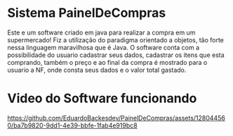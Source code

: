 # Sistema PainelDeCompras
Este e um software criado em java para realizar a compra em um supermercado!
Fiz a utilização do paradigma orientado a objetos, tão forte nessa linguagem maravilhosa que é Java.
O software conta com a possibilidade do usuario cadastrar seus dados, cadastrar os itens que esta comprando, também o preço e ao final da compra
é mostrado para o usuario a NF, onde consta seus dados e o valor total gastado.

# Video do Software funcionando

https://github.com/EduardoBackesdev/PainelDeCompras/assets/128044560/ba7b9820-9dd1-4e39-bbfe-1fab4e919bc8


